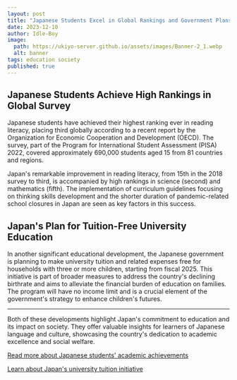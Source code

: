 ```yaml
---
layout: post
title: "Japanese Students Excel in Global Rankings and Government Plans Tuition-Free University for Large Families"
date: 2023-12-10
author: Idle-Boy
image:
  path: https://ukiyo-server.github.io/assets/images/Banner-2_1.webp
  alt: banner
tags: education society
published: true
---
```


## Japanese Students Achieve High Rankings in Global Survey

Japanese students have achieved their highest ranking ever in reading literacy, placing third globally according to a recent report by the Organization for Economic Cooperation and Development (OECD). The survey, part of the Program for International Student Assessment (PISA) 2022, covered approximately 690,000 students aged 15 from 81 countries and regions.

Japan's remarkable improvement in reading literacy, from 15th in the 2018 survey to third, is accompanied by high rankings in science (second) and mathematics (fifth). The implementation of curriculum guidelines focusing on thinking skills development and the shorter duration of pandemic-related school closures in Japan are seen as key factors in this success.

## Japan's Plan for Tuition-Free University Education

In another significant educational development, the Japanese government is planning to make university tuition and related expenses free for households with three or more children, starting from fiscal 2025. This initiative is part of broader measures to address the country's declining birthrate and aims to alleviate the financial burden of education on families. The program will have no income limit and is a crucial element of the government's strategy to enhance children's futures.

---

Both of these developments highlight Japan's commitment to education and its impact on society. They offer valuable insights for learners of Japanese language and culture, showcasing the country's dedication to academic excellence and social welfare.

[Read more about Japanese students' academic achievements](https://japannews.yomiuri.co.jp/society/general-news/20231205-52389/)

[Learn about Japan's university tuition initiative](https://www.japantimes.co.jp/news/2023/12/07/japan/society/tuition-free-large-families/)
